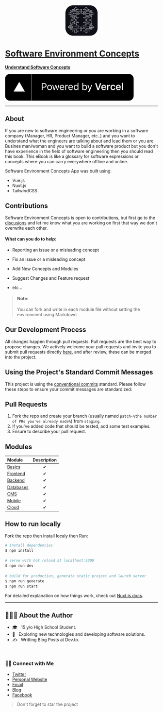 <p align="center">
<a href="https://softwareconcepts.vercel.app/">
  <img height=100 src="/static/logo.svg"/>
  <h1>Software Environment Concepts</h1>
  <strong>Understand Software Concepts</strong></a>
</p>

<a href="https://vercel.com?utm_source=softwareenvironment&utm_campaign=oss">
  <img src="/static/powered-by-vercel.svg" alt="powered by vercel"/>
</a>

---

## About

If you are new to software engineering or you are working in a software company (Manager, HR, Product Manager, etc..) and you want to understand what the engineers are talking about and lead them or you are Busines man/woman and you want to build a software product but you don't have experience in the field of software engineering then you should read this book. This eBook is like a glossary for software expressions or concepts where you can carry everywhere offline and online.

Software Environment Concepts App was built using:

- Vue.js
- Nuxt.js
- TailwindCSS

## Contributions

Software Environment Concepts is open to contributions, but first go to the [discusions](https://github.com/Amr2812/software-environment-concepts/discussions) and let me know what you are working on first that way we don't overwrite each other.

#### What can you do to help:

- Reporting an issue or a misleading concept

- Fix an issue or a misleading concept

- Add New Concepts and Modules

- Suggest Changes and Feature request

- etc...

> #### Note:
>
> You can fork and write in each module file without setting the environment using Markdown

## Our Development Process

All changes happen through pull requests. Pull requests are the best way to propose changes. We actively welcome your pull requests and invite you to submit pull requests directly [here](https://github.com/Amr2812/software-environment-concepts/pulls), and after review, these can be merged into the project.

## Using the Project's Standard Commit Messages

This project is using the [conventional commits](https://www.conventionalcommits.org/en/v1.0.0/) standard. Please follow these steps to ensure your
commit messages are standardized:

## Pull Requests

1. Fork the repo and create your branch (usually named `patch-%the number of PRs you've already made%`) from `staging`.
2. If you've added code that should be tested, add some test examples.
3. Ensure to describe your pull request.

## Modules

| Module                           | Description |
| :------------------------------- | :---------: |
| [Basics](content/basics.md)      |      ✔      |
| [Frontend](content/frontend.md)  |      ✔      |
| [Backend](content/backend.md)    |      ✔      |
| [Databases](content/databses.md) |      ✔      |
| [CMS](content/cms.md)            |      ✔      |
| [Mobile](content/mobile.md)      |      ✔      |
| [Cloud](content/cloud.md)        |      ✔      |

## How to run locally

Fork the repo then install localy then Run:

```bash
# install dependencies
$ npm install

# serve with hot reload at localhost:3000
$ npm run dev

# build for production, generate static project and launch server
$ npm run generate
$ npm run start
```

For detailed explanation on how things work, check out [Nuxt.js docs](https://nuxtjs.org).

---

## 👨🏻‍💻 About the Author

- 🎓 &nbsp; 15 y/o High School Student.
- 🤔 &nbsp; Exploring new technologies and developing software solutions.
- ✍️ &nbsp; Writting Blog Posts at Dev.to.

<br/>

<h3> 🤝🏻 Connect with Me </h3>

<p align="center">
<ul>
  <li>
    <a href="https://twitter.com/AmrElmohamady2" target="_blank" >Twitter</a> 
  </li> 
  <li>
    <a href="https://amr-elmohamady.netlify.app/" target="_blank" >Personal Website</a>
  </li>
  <li>
    <a href="mailto:ana.osama.elmohamady@gmail.com">Email</a>
  </li>
  <li>
    <a href="https://dev.to/amrelmohamady" target="_blank" >Blog</a>
  </li>
  <li>
    <a href="https://www.facebook.com/amr.elmohamady.1426/" target="_blank" >Facebook</a>
  </li> 
</ul>
</p>

> Don't forget to star the project
